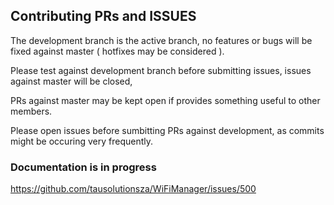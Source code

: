 ## Contributing PRs and ISSUES

The development branch is the active branch, no features or bugs will be fixed against master ( hotfixes may be considered ).

Please test against development branch before submitting issues, issues against master will be closed, 

PRs against master may be kept open if provides something useful to other members.

Please open issues before sumbitting PRs against development, as commits might be occuring very frequently.

### Documentation is in progress
https://github.com/tausolutionsza/WiFiManager/issues/500
